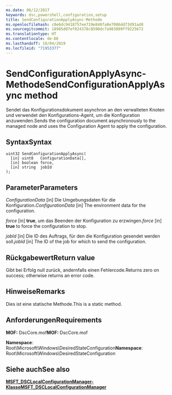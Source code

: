 ```yaml
---
ms.date: 06/12/2017
keywords: dsc,powershell,configuration,setup
title: SendConfigurationApplyAsync-Methode
ms.openlocfilehash: c0e6dc9418757ee719e848fa8e7006dd73d91ad8
ms.sourcegitcommit: 18985d07ef024378c8590dc7a983099ff9225672
ms.translationtype: HT
ms.contentlocale: de-DE
ms.lasthandoff: 10/04/2019
ms.locfileid: "71953377"
---
```

# <a name="sendconfigurationapplyasync-method"></a><span data-ttu-id="473e0-103">SendConfigurationApplyAsync-Methode</span><span class="sxs-lookup"><span data-stu-id="473e0-103">SendConfigurationApplyAsync method</span></span>

<span data-ttu-id="473e0-104">Sendet das Konfigurationsdokument asynchron an den verwalteten Knoten und verwendet den Konfigurations-Agent, um die Konfiguration anzuwenden.</span><span class="sxs-lookup"><span data-stu-id="473e0-104">Sends the configuration document asynchronously to the managed node and uses the Configuration Agent to apply the configuration.</span></span>

## <a name="syntax"></a><span data-ttu-id="473e0-105">Syntax</span><span class="sxs-lookup"><span data-stu-id="473e0-105">Syntax</span></span>

```mof
uint32 SendConfigurationApplyAsync(
  [in] uint8   ConfigurationData[],
  [in] boolean force,
  [in] string  jobId
);
```

## <a name="parameters"></a><span data-ttu-id="473e0-106">Parameter</span><span class="sxs-lookup"><span data-stu-id="473e0-106">Parameters</span></span>

<span data-ttu-id="473e0-107">*ConfigurationData* \[in\] Die Umgebungsdaten für die Konfiguration.</span><span class="sxs-lookup"><span data-stu-id="473e0-107">*ConfigurationData* \[in\] The environment data for the configuration.</span></span>

<span data-ttu-id="473e0-108">*force* \[in\] **true**, um das Beenden der Konfiguration zu erzwingen.</span><span class="sxs-lookup"><span data-stu-id="473e0-108">*force* \[in\] **true** to force the configuration to stop.</span></span>

<span data-ttu-id="473e0-109">*jobId* \[in\] Die ID des Auftrags, für den die Konfiguration gesendet werden soll.</span><span class="sxs-lookup"><span data-stu-id="473e0-109">*jobId* \[in\] The ID of the job for which to send the configuration.</span></span>

## <a name="return-value"></a><span data-ttu-id="473e0-110">Rückgabewert</span><span class="sxs-lookup"><span data-stu-id="473e0-110">Return value</span></span>

<span data-ttu-id="473e0-111">Gibt bei Erfolg null zurück, andernfalls einen Fehlercode.</span><span class="sxs-lookup"><span data-stu-id="473e0-111">Returns zero on success; otherwise returns an error code.</span></span>

## <a name="remarks"></a><span data-ttu-id="473e0-112">Hinweise</span><span class="sxs-lookup"><span data-stu-id="473e0-112">Remarks</span></span>

<span data-ttu-id="473e0-113">Dies ist eine statische Methode.</span><span class="sxs-lookup"><span data-stu-id="473e0-113">This is a static method.</span></span>

## <a name="requirements"></a><span data-ttu-id="473e0-114">Anforderungen</span><span class="sxs-lookup"><span data-stu-id="473e0-114">Requirements</span></span>

<span data-ttu-id="473e0-115">**MOF:** DscCore.mof</span><span class="sxs-lookup"><span data-stu-id="473e0-115">**MOF:** DscCore.mof</span></span>

<span data-ttu-id="473e0-116">**Namespace**: Root\Microsoft\Windows\DesiredStateConfiguration</span><span class="sxs-lookup"><span data-stu-id="473e0-116">**Namespace**: Root\Microsoft\Windows\DesiredStateConfiguration</span></span>

## <a name="see-also"></a><span data-ttu-id="473e0-117">Siehe auch</span><span class="sxs-lookup"><span data-stu-id="473e0-117">See also</span></span>

[<span data-ttu-id="473e0-118">**MSFT_DSCLocalConfigurationManager-Klasse**</span><span class="sxs-lookup"><span data-stu-id="473e0-118">**MSFT_DSCLocalConfigurationManager**</span></span>](msft-dsclocalconfigurationmanager.md)
